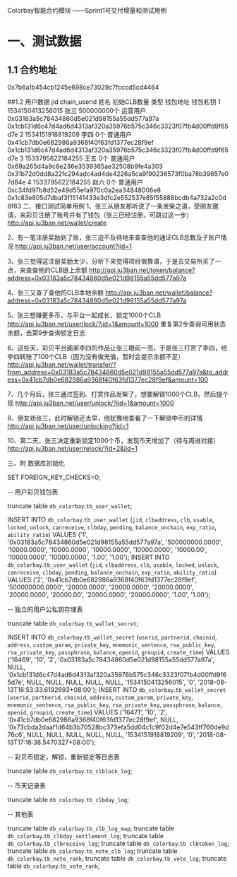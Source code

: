 Colorbay智能合约模块
——Sprint1可交付增量和测试用例
# 一、测试数据
## 1.1 合约地址
0x7b6a1b454cb1245e698ce73029c7fcccd5cd4464

##1.2 用户数据
jid	chain_userid	姓名	初始CLB数量	类型	钱包地址	钱包私钥
1	1534150413256015	张三	500000000个	运营用户	0x03183a5c78434860d5e021d98155a55dd577a97a	0x1cb131d6c47d4ad6d4313af320a35976b575c346c3323f07fb4d00ffd9f65d7e
2	1534151918819209	李四	0个	普通用户	0x41cb7db0e682986a9368f40f63fd1377ec28f9ef	0x1cb131d6c47d4ad6d4313af320a35976b575c346c3323f07fb4d00ffd9f65d7e
3	1533795622184255	王五	0个	普通用户	0x69a265d4a9c8e236e3539365ae32508b9fe4a303	0x31b72d0dd8a22fc294adc4ad4de4226a5ca9f90236573f0ba78b39657e07d84e
4	1533795622184255	赵六	0个	普通用户	0xc34fd97b8d52e49d55efa970c0a2ea34848006e8	0x1c83e805d7dbaf3f15141433e3dfc2e552537e85f55888bcdb4a732a2c0d8f83
二、接口测试简单用例
1、张三从朋友那听说了一条发柴之道，受朋友邀请，来彩贝注册了账号并有了钱包（张三已经注册，可跳过这一步）
http://api.ju3ban.net/wallet/create

2、有一笔注册奖励到了账，张三迫不及待地来查查他的通证CLB总数及子账户情况
http://api.ju3ban.net/user/account?jid=1

3、张三觉得这注册奖励太少，分析下来觉得项目很靠谱，于是去交易所买了一点，来查查他的CLB链上余额
http://api.ju3ban.net/token/balance?address=0x03183a5c78434860d5e021d98155a55dd577a97a

4、张三又查了查他的CLB本地余额
http://api.ju3ban.net/wallet/balance?address=0x03183a5c78434860d5e021d98155a55dd577a97a

5、张三想赚更多币，与平台一起成长，锁定1000个CLB
http://api.ju3ban.net/user/lock/?jid=1&amount=1000
重复第2步查询可用状态余额，去第9步查询锁定日志

6、这些天，彩贝平台画家李四的作品让张三眼前一亮，于是张三打赏了李四，给李四转账了100个CLB（因为没有做充值，暂时会提示余额不足）
http://api.ju3ban.net/wallet/transfer/?from_address=0x03183a5c78434860d5e021d98155a55dd577a97a&to_address=0x41cb7db0e682986a9368f40f63fd1377ec28f9ef&amount=100

7、几个月后，张三通过签到、打赏作品发柴了，想要解锁1000个CLB，然后提个现
http://api.ju3ban.net/user/unlock/?jid=1&amount=1000

8、朋友劝张三，此时解锁还太早，他犹豫地查看了一下解锁中币的详情
http://api.ju3ban.net/user/unlocking?jid=1

10、第二天，张三决定重新锁定1000个币，发现币天增加了（待与周进对接）
http://api.ju3ban.net/user/relock/?id=2&jid=1

三、附 数据库初始化

SET FOREIGN_KEY_CHECKS=0;

-- 用户彩贝钱包表

truncate table `db_colorbay`.`tb_user_wallet`;

INSERT INTO `db_colorbay`.`tb_user_wallet` (`jid`, `clbaddress`, `clb`, `usable`, `locked`, `unlock`, `canreceive`, `clbday`, `pending`, `balance_onchain`, `exp_ratio`, `ability_ratio`) VALUES ('1', '0x03183a5c78434860d5e021d98155a55dd577a97a', '500000000.0000', '10000.0000', '10000.0000', '10000.0000', '10000.0000', '10000.00', '10000.0000', '10000.0000', '1.00', '1.00');
INSERT INTO `db_colorbay`.`tb_user_wallet` (`jid`, `clbaddress`, `clb`, `usable`, `locked`, `unlock`, `canreceive`, `clbday`, `pending`, `balance_onchain`, `exp_ratio`, `ability_ratio`) VALUES ('2', '0x41cb7db0e682986a9368f40f63fd1377ec28f9ef', '500000000.0000', '20000.0000', '20000.0000', '20000.0000', '20000.0000', '20000.00', '20000.0000', '20000.0000', '1.00', '1.00');

-- 独立的用户公私钥存储表

truncate table `db_colorbay`.`tb_wallet_secret`;

INSERT INTO `db_colorbay`.`tb_wallet_secret` (`userid`, `partnerid`, `chainid`, `address`, `custom_param`, `private_key`, `mnemonic_sentence`, `rsa_public_key`, `rsa_private_key`, `passphrase`, `balance`, `openid`, `groupid`, `create_time`) VALUES ('16469', '10', '2', '0x03183a5c78434860d5e021d98155a55dd577a97a', NULL, '0x1cb131d6c47d4ad6d4313af320a35976b575c346c3323f07fb4d00ffd9f65d7e', NULL, NULL, NULL, NULL, NULL, '1534150413256015', '0', '2018-08-13T16:53:33.6192693+08:00');
INSERT INTO `db_colorbay`.`tb_wallet_secret` (`userid`, `partnerid`, `chainid`, `address`, `custom_param`, `private_key`, `mnemonic_sentence`, `rsa_public_key`, `rsa_private_key`, `passphrase`, `balance`, `openid`, `groupid`, `create_time`) VALUES ('16471', '10', '2', '0x41cb7db0e682986a9368f40f63fd1377ec28f9ef', NULL, '0x73cbda2daaf1d64b3b70528bc373efa5dd04c1c9f02d4e7e543ff760de9d76c6', NULL, NULL, NULL, NULL, NULL, '1534151918819209', '0', '2018-08-13T17:18:38.5470327+08:00');

-- 彩贝币锁定，解锁，重新锁定等日志表

truncate table `db_colorbay`.`tb_clblock_log`;

-- 币天记录表

truncate table `db_colorbay`.`tb_clbday_log`;

-- 其他表

truncate table `db_colorbay`.`tb_clb_log_map`;
truncate table `db_colorbay`.`tb_clbday_settlement_log`;
truncate table `db_colorbay`.`tb_clbreceive_log`;
truncate table `db_colorbay`.`tb_clbtoken_log`;
truncate table `db_colorbay`.`tb_note_clb_log`;
truncate table `db_colorbay`.`tb_note_rank`;
truncate table `db_colorbay`.`tb_vote_log`;
truncate table `db_colorbay`.`tb_vote_rank`;
